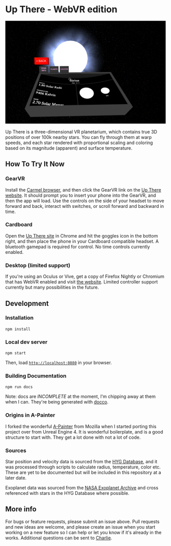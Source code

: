 # Up There - WebVR edition

![Screenshot](assets/images/screenshot.png)

Up There is a three-dimensional VR planetarium, which contains true 3D positions of over 100k nearby stars. You can fly through them at warp speeds, and each star rendered with proportional scaling and coloring based on its magnitude (apparent) and surface temperature.

## How To Try It Now

### GearVR
Install the [Carmel browser](https://www.oculus.com/experiences/gear-vr/1290985657630933/), and then click the GearVR link on the [Up There website](http://uptherevr.com/). It should prompt you to insert your phone into the GearVR, and then the app will load. Use the controls on the side of your headset to move forward and back, interact with switches, or scroll forward and backward in time.

### Cardboard
Open the [Up There site](http://uptherevr.com/) in Chrome and hit the goggles icon in the bottom right, and then place the phone in your Cardboard compatible headset. A bluetooth gamepad is required for control. No time controls currently enabled.

### Desktop (limited support)
If you're using an Oculus or Vive, get a copy of Firefox Nightly or Chromium that has WebVR enabled and visit [the website](http://uptherevr.com/). Limited controller support currently but many possibilities in the future.

## Development

### Installation

```
npm install
```

### Local dev server

```
npm start
```

Then, load [`http://localhost:8080`](http://localhost:8080) in your browser.

### Building Documentation

```
npm run docs
```

Note: docs are *INCOMPLETE* at the moment, I'm chipping away at them when I can. They're being generated with [docco](https://github.com/jashkenas/docco).


### Origins in A-Painter

I forked the wonderful [A-Painter](https://blog.mozvr.com/a-painter/) from Mozilla when I started porting this project over from Unreal Engine 4. It is wonderful boilerplate, and is a good structure to start with. They get a lot done with not a lot of code.

### Sources

Star position and velocity data is sourced from the [HYG Database](https://github.com/astronexus/HYG-Database), and it was processed through scripts to calculate radius, temperature, color etc. These are yet to be documented but will be included in this repository at a later date.

Exoplanet data was sourced from the [NASA Exoplanet Archive](https://exoplanetarchive.ipac.caltech.edu/) and cross referenced with stars in the HYG Database where possible.

## More info

For bugs or feature requests, please submit an issue above. Pull requests and new ideas are welcome, and please create an issue when you start working on a new feature so I can help or let you know if it's already in the works. Additional questions can be sent to [Charlie](mailto:me@charliehoey.com).
